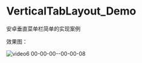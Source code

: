 # VerticalTabLayout_Demo
安卓垂直菜单栏简单的实现案例

效果图：

![video6 00-00-00--00-00-08](https://user-images.githubusercontent.com/70384877/114634818-ee11da00-9cf5-11eb-83a6-1b34f2cef348.gif)
